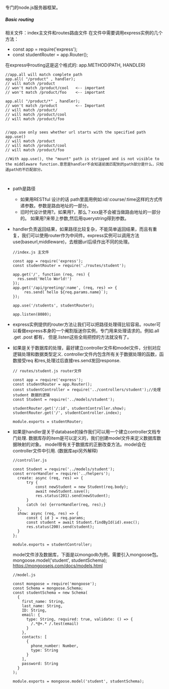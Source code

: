 专门的node.js服务器框架。

##### Basic routing
相关文件：index主文件和routes路由文件
在文件中需要调用express实例的几个方法：
- const app = require('express');
- const studentRouter = app.Router();

在express中routing这是这个格式的:
app.METHOD(PATH, HANDLER)

```
//app.all will match complete path
app.all( "/product" , handler);
// will match /product
// won't match /product/cool   <-- important
// won't match /product/foo    <-- important

app.all( "/product/*" , handler);
// won't match /product        <-- Important
// will match /product/
// will match /product/cool
// will match /product/foo


//app.use only sees whether url starts with the specified path
app.use() 
// will match /product
// will match /product/cool
// will match /product/foo

//With app.use(), the "mount" path is stripped and is not visible to the middleware function.意思是handler不会知道前面匹配到的path部分是什么，只知道path的不匹配部分。



```

- path是路径
  - 如果用RESTful 设计的话 path里面用例如:id/:course/:time这样的方式传递参数。参数是路由地址的一部分。
  - 旧时代设计使用?。如果用?，那么？xxx是不会被当做路由地址的一部分的。
  如果用?来带上参数,然后用querystring得到参数。
  
- handler负责返回结果，如果路径比较复杂，不能简单返回结果，而且有重复，我们可以使用router作为中间件。express实例可以调用方法use(baseurl,middleware)，去根据url后续作出不同的处理。

      //index.js 主文件

      const app = require('express');
      const studentRouter = require('./routes/student');

      app.get('/', function (req, res) {
        res.send('Hello World!')
      });
      app.get('/api/greeting/:name', (req, res) => {
           res.send(`hello ${req.params.name}`);
      });

      app.use('/students', studentRouter);
       
      app.listen(8080);

- express实例提供的router方法让我们可以把路径处理得比较容易。router可以看做express本身的一个阉割版迷你实例，专门用来处理请求的。例如.all .get .post 都有， 但是.listen这些全局把控的方法就没有了。
- 如果是关于数据库的处理，最好建立controller文件和model文件，分别对应逻辑处理和数据类型定义. controller文件内包含所有关于数据处理的函数，函数接受req 和res,处理过后直接res.send发回response.

      // routes/student.js router文件

      const app = require('express');
      const studentRouter = app.Router();
      const studentController = require('../controllers/student');//处理student 数据的逻辑
      const Student = require('../models/student');

      studentRouter.get('/:id', studentController.show);
      studentRouter.get('/', studentController.index);

      module.exports = studentRouter;

- 如果是handler是关于database的操作我们可以用一个建立controller文档专门处理. 数据库存的item是可以定义的，我们创建model文件来定义数据库数据映射的对象。 model带有关于数据库的正删改查方法。model会在controller文件中引用. (数据库api另外解释)

      //controller.js

      const Student = require('../models/student');
      const errorHandler = require('../helpers');
        create: async (req, res) => {
            try {
                const newStudent = new Student(req.body);
                await newStudent.save();
                res.status(201).send(newStudent);
            }
            catch (e) {errorHandler(req, res);}
        },
        show: async (req, res) => {
            const { id } = req.params;
            const student = await Student.findById(id).exec();
            res.status(200).send(student);
        }
      };

      module.exports = studentController;
  
  model文件涉及数据库，下面是以mongodb为例，需要引入mongoose包。 mongoose.model('student', studentSchema);
  https://mongoosejs.com/docs/models.html

      //model.js

      const mongoose = require('mongoose');
      const Schema = mongoose.Schema;
      const studentSchema = new Schema(
        {
          first_name: String,
          last_name: String,
          ID: String,
          email: {
            type: String, required: true, validate: () => {
              /.*@+.* /.test(email)
            }
          },
          contacts: [
            {
              phone_number: Number,
              type: String
            }
          ],
          password: String
        }
      );

      module.exports = mongoose.model('student', studentSchema);



